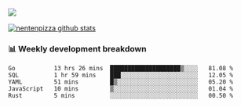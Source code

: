 ### ![](http://img.shields.io/badge/Go-language-blue?style=for-the-badge&logo=appveyor)
[![nentenpizza github stats](https://github-readme-stats.vercel.app/api?username=nentenpizza&count_private=true)](https://github.com/anuraghazra/github-readme-stats)

### 📊 Weekly development breakdown

<!--START_SECTION:waka-->
```text
Go           13 hrs 26 mins  ████████████████████▒░░░░   81.08 % 
SQL          1 hr 59 mins    ███░░░░░░░░░░░░░░░░░░░░░░   12.05 % 
YAML         51 mins         █▒░░░░░░░░░░░░░░░░░░░░░░░   05.20 % 
JavaScript   10 mins         ▒░░░░░░░░░░░░░░░░░░░░░░░░   01.04 % 
Rust         5 mins          ░░░░░░░░░░░░░░░░░░░░░░░░░   00.50 % 
```
<!--END_SECTION:waka-->

